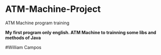 # ATM-Machine-Project
ATM Machine program training

**My first program only english. ATM Machine to trainning some libs and methods of Java**

#William Campos
